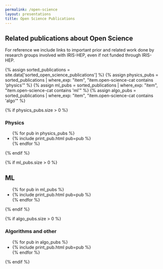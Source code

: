 ```yaml
---
permalink: /open-science
layout: presentations
title: Open Science Publications
---
```


## Related publications about Open Science

For reference we include links to important prior and related work
done by research groups involved with IRIS-HEP, even if not funded through
IRIS-HEP.

{% assign sorted_publications = site.data['sorted_open_science_publications'] %}
{% assign physics_pubs = sorted_publications | where_exp: "item", "item.open-science-cat contains 'physics'" %}
{% assign ml_pubs = sorted_publications | where_exp: "item", "item.open-science-cat contains 'ml'" %}
{% assign algo_pubs = sorted_publications | where_exp: "item", "item.open-science-cat contains 'algo'" %}

{% if physics_pubs.size > 0 %}
### Physics

<ul>
  {% for pub in physics_pubs %}
    <li> {% include print_pub.html pub=pub %} </li>
  {% endfor %}
</ul>
{% endif %}

{% if ml_pubs.size > 0 %}
## ML

<ul>
  {% for pub in ml_pubs %}
    <li> {% include print_pub.html pub=pub %} </li>
  {% endfor %}
</ul>
{% endif %}

{% if algo_pubs.size > 0 %}
### Algorithms and other


<ul>
  {% for pub in algo_pubs %}
    <li> {% include print_pub.html pub=pub %} </li>
  {% endfor %}
</ul>
{% endif %}
